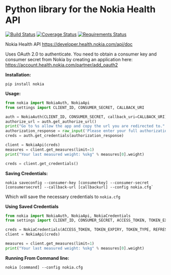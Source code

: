 # Python library for the Nokia Health API

[![Build Status](https://travis-ci.org/orcasgit/python-nokia.svg?branch=master)](https://travis-ci.org/orcasgit/python-nokia) [![Coverage Status](https://coveralls.io/repos/orcasgit/python-nokia/badge.png?branch=master)](https://coveralls.io/r/orcasgit/python-nokia?branch=master) [![Requirements Status](https://requires.io/github/orcasgit/python-nokia/requirements.svg?branch=master)](https://requires.io/github/orcasgit/python-nokia/requirements/?branch=master)

Nokia Health API
<https://developer.health.nokia.com/api/doc>

Uses OAuth 2.0 to authenticate. You need to obtain a consumer key
and consumer secret from Nokia by creating an application
here: <https://account.health.nokia.com/partner/add_oauth2>

**Installation:**

    pip install nokia

**Usage:**

``` python
from nokia import NokiaAuth, NokiaApi
from settings import CLIENT_ID, CONSUMER_SECRET, CALLBACK_URI

auth = NokiaAuth(CLIENT_ID, CONSUMER_SECRET, callback_uri=CALLBACK_URI)
authorize_url = auth.get_authorize_url()
print("Go to %s allow the app and copy the url you are redirected to." % authorize_url)
authorization_response = raw_input('Please enter your full authorization response url: ')
creds = auth.get_credentials(authorization_response)

client = NokiaApi(creds)
measures = client.get_measures(limit=1)
print("Your last measured weight: %skg" % measures[0].weight)

creds = client.get_credentials()
```
**Saving Credentials:**


	nokia saveconfig --consumer-key [consumerkey] --consumer-secret [consumersecret] --callback-url [callbackurl] --config nokia.cfg`

 Which will save the necessary credentials to `nokia.cfg`
 
 **Using Saved Credentials**
  
``` python
from nokia import NokiaAuth, NokiaApi, NokiaCredentials
from settings import CLIENT_ID, CONSUMER_SECRET, ACCESS_TOKEN, TOKEN_EXPIRY, TOKEN_TYPE, REFRESH_TOKEN, USER_ID

creds = NokiaCredentials(ACCESS_TOKEN, TOKEN_EXPIRY, TOKEN_TYPE, REFRESH_TOKEN, USER_ID, CLIENT_ID, CONSUMER_SECRET )
client = NokiaApi(creds)

measures = client.get_measures(limit=1)
print("Your last measured weight: %skg" % measures[0].weight)
```
 
 
 **Running From Command line:**

	nokia [command] --config nokia.cfg 



